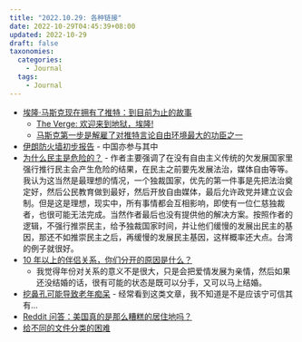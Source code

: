 ```yaml
---
title: "2022.10.29: 各种链接"
date: 2022-10-29T04:45:39+08:00
updated: 2022-10-29
draft: false
taxonomies:
  categories:
    - Journal
  tags:
    - Journal
---
```


- [埃隆·马斯克现在拥有了推特：到目前为止的故事](https://techcrunch.com/2022/10/28/elon-musk-owns-twitter-the-story-so-far/)
  - [The Verge: 欢迎来到地狱，埃隆!](https://www.theverge.com/2022/10/28/23428132/elon-musk-twitter-acquisition-problems-speech-moderation)
  - [马斯克第一步是解雇了对推特言论自由环境最大的功臣之一](https://www.techdirt.com/2022/10/28/elon-musks-first-move-is-to-fire-the-person-most-responsible-for-twitters-strong-free-speech-stance/)
- [伊朗防火墙初步报告](https://blog.thc.org/the-iran-firewall-a-preliminary-report) - 中国亦参与其中
- [为什么民主是危险的？](https://javani.substack.com/p/why-democracy-is-dangerous) - 作者主要强调了在没有自由主义传统的欠发展国家里强行推行民主会产生危险的结果，在民主之前要先发展法治，媒体自由等等。我认为这当然是最理想的情况，一个独裁国家，优先的第一件事是先把法治奠定好，然后公民教育做到最好，然后开放自由媒体，最后允许政党并建立议会制。但是这是理想，现实中，所有事情都会互相影响，即使有一位仁慈独裁者，也很可能无法完成。当然作者最后也没有提供他的解决方案。按照作者的逻辑，不强行推崇民主，给予独裁国家时间，并让他们缓慢的发展出民主的基因，那还不如推崇民主之后，再缓慢的发展民主基因，这样概率还大点。台湾的例子就很好。
- [10 年以上的伴侣关系，你们分开的原因是什么？](https://www.reddit.com/r/AskWomen/comments/yg5l0e/women_who_have_left_relationships_of_10_years/)
  - 我觉得年份对关系的意义不是很大，只是会把爱情发展为亲情，然后如果还没结婚的话，很有可能的状态是既可以分手，又可以马上结婚。
- [挖鼻孔可能导致老年痴呆](https://medicalxpress.com/news/2022-10-nose-alzheimer-dementia.html) - 经常看到这类文章，我不知道是不是应该宁可信其有...
- [Reddit 问答：美国真的是那么糟糕的居住地吗？](https://old.reddit.com/r/NoStupidQuestions/comments/yg93bw/is_america_usa_really_that_bad_place_to_live/)
- [给不同的文件分类的困难](https://www.autodidacts.io/taxonomy-is-hard/)
